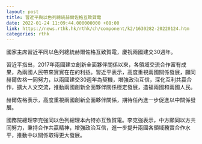 ```yaml
---
layout: post
title: 習近平與以色列總統赫爾佐格互致賀電
date: 2022-01-24 11:09:44.000000000 +08:00
link: https://news.rthk.hk/rthk/ch/component/k2/1630282-20220124.htm
categories: rthk
---
```


國家主席習近平同以色列總統赫爾佐格互致賀電，慶祝兩國建交30週年。

習近平指出，2017年兩國建立創新全面夥伴關係以來，各領域交流合作富有成果，為兩國人民帶來實實在在的利益。習近平表示，高度重視兩國關係發展，願同赫爾佐格一同努力，以兩國建交30週年為契機，增強政治互信，深化互利共贏合作，擴大人文交流，推動兩國創新全面夥伴關係穩定發展，造福兩國和兩國人民。

赫爾佐格表示，高度重視兩國創新全面夥伴關係，期待任內進一步促進以中關係發展。

國務院總理李克強同以色列總理本內特亦互致賀電。李克強表示，中方願同以方共同努力，秉持合作共贏精神，增強政治互信，進一步提升兩國各領域務實合作水平，推動中以關係取得更大發展。
